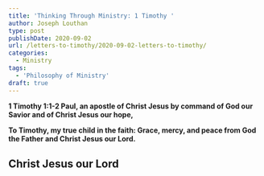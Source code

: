```yaml
---
title: 'Thinking Through Ministry: 1 Timothy '
author: Joseph Louthan
type: post
publishDate: 2020-09-02
url: /letters-to-timothy/2020-09-02-letters-to-timothy/
categories:
  - Ministry
tags:
  - 'Philosophy of Ministry'
draft: true
---
```


**1 Timothy 1:1-2 Paul, an apostle of Christ Jesus by command of God our Savior and of Christ Jesus our hope,**

**To Timothy, my true child in the faith: Grace, mercy, and peace from God the Father and Christ Jesus our Lord.**

## Christ Jesus our Lord